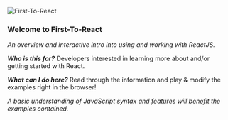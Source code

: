 ![First-To-React](/first-to-react/f2r-logo.png)

### Welcome to First-To-React

_An overview and interactive intro into using and working with ReactJS._

___Who is this for?___ Developers interested in learning more about and/or getting started with React.

___What can I do here?___ Read through the information and play & modify the examples right in the browser!

_A basic understanding of JavaScript syntax and features will benefit the examples contained._
